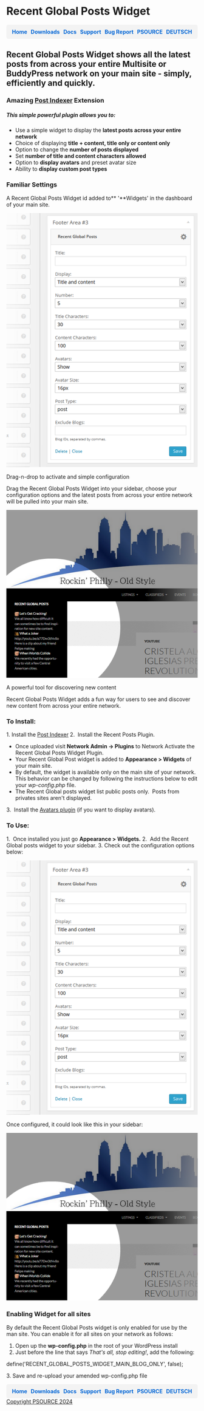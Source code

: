 # Recent Global Posts Widget

<div style="display: flex; justify-content: space-around; background-color: #f3f3f3; padding: 10px; border-radius: 5px;">
  <a href="https://cp-psource.github.io/recent-global-posts-widget/" style="text-decoration: none; color: #0366d6; font-weight: bold;">Home</a>
  <a href="https://github.com/cp-psource/recent-global-posts-widget/releases" style="text-decoration: none; color: #0366d6; font-weight: bold;">Downloads</a>
  <a href="https://github.com/cp-psource/recent-global-posts-widget/wiki" style="text-decoration: none; color: #0366d6; font-weight: bold;">Docs</a>
  <a href="https://github.com/cp-psource/recent-global-posts-widget/discussions" style="text-decoration: none; color: #0366d6; font-weight: bold;">Support</a>
  <a href="https://github.com/cp-psource/recent-global-posts-widget/issues" style="text-decoration: none; color: #0366d6; font-weight: bold;">Bug Report</a>
  <a href="https://cp-psource.github.io/recent-global-posts-widget/psource.html" style="text-decoration: none; color: #0366d6; font-weight: bold;">PSOURCE</a>
  <a href="https://cp-psource.github.io/recent-global-posts-widget/readme-de.html" style="text-decoration: none; color: #0366d6; font-weight: bold;">DEUTSCH</a> 
</div>

## Recent Global Posts Widget shows all the latest posts from across your entire Multisite or BuddyPress network on your main site - simply, efficiently and quickly.

### Amazing [Post Indexer](https://cp-psource.github.io/ps-postindexer/ "Post Indexer") Extension

##### This simple powerful plugin allows you to:

*   Use a simple widget to display the **latest posts across your entire network**
*   Choice of displaying **title + content, title only or content only**
*   Option to change the **number of posts displayed**
*   Set **number of title and content characters allowed**
*   Option to **display avatars** and preset avatar size
*   Ability to **display custom post types**

### Familiar Settings

A Recent Global Posts Widget id added to** '**Widgets' in the dashboard of your main site. 

![Recent Global Posts Widget - Widget Settings](images/recent-global-posts-widget-3050-widget-settings.png)

 Drag-n-drop to activate and simple configuration

 Drag the Recent Global Posts Widget into your sidebar, choose your configuration options and the latest posts from across your entire network will be pulled into your main site. 

![Recent Global Posts Widget In Sidebar](images/recent-global-posts-widget-3050-front.png)

 A powerful tool for discovering new content

 Recent Global Posts Widget adds a fun way for users to see and discover new content from across your entire network.

### To Install:

1\. Install the [Post Indexer](https://cp-psource.github.io/ps-postindexer/) 2.  Install the Recent Posts Plugin.

*   Once uploaded visit **Network Admin -> Plugins** to Network Activate the Recent Global Posts Widget Plugin.
*   Your Recent Global Post widget is added to **Appearance > Widgets** of your main site.
*   By default, the widget is available only on the main site of your network. This behavior can be changed by following the instructions below to edit your _wp-config.php_ file.
*   The Recent Global posts widget list public posts only.  Posts from privates sites aren't displayed.

3.  Install the [Avatars plugin](https://cp-psource.github.io/avatars/) (if you want to display avatars).

### To Use:

1.  Once installed you just go **Appearance > Widgets.** 2.  Add the Recent Global posts widget to your sidebar. 3\. Check out the configuration options below: 

![Recent Global Posts Widget - Widget Settings](images/recent-global-posts-widget-3050-widget-settings.png)

 Once configured, it could look like this in your sidebar: 

![Recent Global Posts Widget In Sidebar](images/recent-global-posts-widget-3050-front.png)

### Enabling Widget for all sites

By default the Recent Global Posts widget is only enabled for use by the man site. You can enable it for all sites on your network as follows: 
1. Open up the ****wp-config.php**** in the root of your WordPress install 
2. Just before the line that says _That's all, stop editing!_, add the following:

define('RECENT_GLOBAL_POSTS_WIDGET_MAIN_BLOG_ONLY', false);

3\. Save and re-upload your amended wp-config.php file

<div style="display: flex; justify-content: space-around; background-color: #f3f3f3; padding: 10px; border-radius: 5px;">
  <a href="https://cp-psource.github.io/recent-global-posts-widget/" style="text-decoration: none; color: #0366d6; font-weight: bold;">Home</a>
  <a href="https://github.com/cp-psource/recent-global-posts-widget/releases" style="text-decoration: none; color: #0366d6; font-weight: bold;">Downloads</a>
  <a href="https://github.com/cp-psource/recent-global-posts-widget/wiki" style="text-decoration: none; color: #0366d6; font-weight: bold;">Docs</a>
  <a href="https://github.com/cp-psource/recent-global-posts-widget/discussions" style="text-decoration: none; color: #0366d6; font-weight: bold;">Support</a>
  <a href="https://github.com/cp-psource/recent-global-posts-widget/issues" style="text-decoration: none; color: #0366d6; font-weight: bold;">Bug Report</a>
  <a href="https://cp-psource.github.io/recent-global-posts-widget/psource.html" style="text-decoration: none; color: #0366d6; font-weight: bold;">PSOURCE</a>
  <a href="https://cp-psource.github.io/recent-global-posts-widget/readme-de.html" style="text-decoration: none; color: #0366d6; font-weight: bold;">DEUTSCH</a> 
</div>

<div>
 <a href="https://github.com/cp-psource">Copyright PSOURCE 2024</a>
</div>